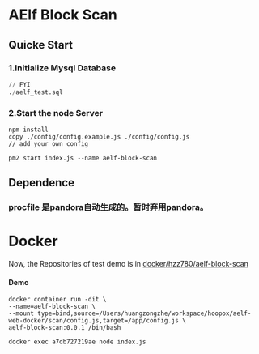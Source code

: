# AElf Block Scan

## Quicke Start

### 1.Initialize Mysql Database

```sql
// FYI
./aelf_test.sql
```

### 2.Start the node Server
```
npm install
copy ./config/config.example.js ./config/config.js 
// add your own config

pm2 start index.js --name aelf-block-scan
```


## Dependence



### procfile 是pandora自动生成的。暂时弃用pandora。

# Docker

Now, the Repositories of test demo is in [docker/hzz780/aelf-block-scan](https://cloud.docker.com/swarm/hzz780/repository/docker/hzz780/aelf-block-scan/general)

#### Demo

```
docker container run -dit \
--name=aelf-block-scan \
--mount type=bind,source=/Users/huangzongzhe/workspace/hoopox/aelf-web-docker/scan/config.js,target=/app/config.js \
aelf-block-scan:0.0.1 /bin/bash

docker exec a7db727219ae node index.js
```
